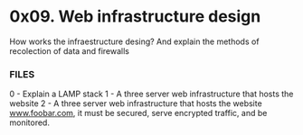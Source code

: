 # 0x09. Web infrastructure design

How works the infraestructure desing?
And explain the methods of recolection of data and firewalls

### FILES

0 - Explain a LAMP stack
1 - A three server web infrastructure that hosts the website
2 - A three server web infrastructure that hosts the website www.foobar.com, it must be secured, serve encrypted traffic, and be monitored.
